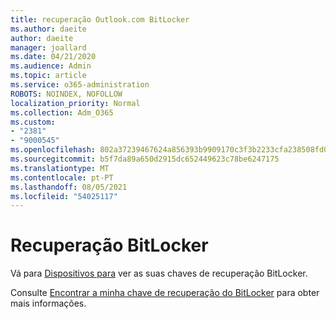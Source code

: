 ```yaml
---
title: recuperação Outlook.com BitLocker
ms.author: daeite
author: daeite
manager: joallard
ms.date: 04/21/2020
ms.audience: Admin
ms.topic: article
ms.service: o365-administration
ROBOTS: NOINDEX, NOFOLLOW
localization_priority: Normal
ms.collection: Adm_O365
ms.custom:
- "2381"
- "9000545"
ms.openlocfilehash: 802a37239467624a856393b9909170c3f3b2233cfa238508fd0515749a71d1a6
ms.sourcegitcommit: b5f7da89a650d2915dc652449623c78be6247175
ms.translationtype: MT
ms.contentlocale: pt-PT
ms.lasthandoff: 08/05/2021
ms.locfileid: "54025117"
---
```

# <a name="bitlocker-recovery"></a>Recuperação BitLocker

Vá para [Dispositivos para](https://account.microsoft.com/devices/recoverykey) ver as suas chaves de recuperação BitLocker.

Consulte [Encontrar a minha chave de recuperação do BitLocker](https://support.microsoft.com/help/4026181) para obter mais informações.